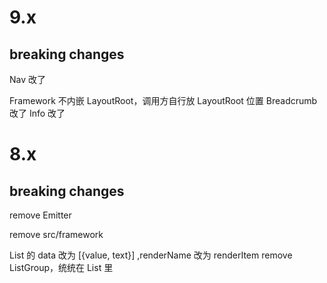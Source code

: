 # 9.x

## breaking changes

Nav 改了

Framework 不内嵌 LayoutRoot，调用方自行放 LayoutRoot 位置
Breadcrumb 改了
Info 改了

# 8.x

## breaking changes

remove Emitter

remove src/framework

List 的 data 改为 [{value, text}] ,renderName 改为 renderItem
remove ListGroup，统统在 List 里

